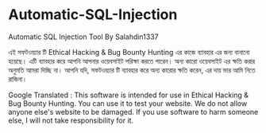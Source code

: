 # Automatic-SQL-Injection

Automatic SQL Injection Tool By Salahdin1337  

এই সফটওয়্যার টি Ethical Hacking & Bug Bounty Hunting এর কাজে ব্যাবহার এর জন্য বানানো হয়েছে। এটি ব্যাবহার করে আপনি আপনার ওয়েবসাইট পরিক্ষা করতে পারেন। অন্য কারো ওয়েবসাইট এর ক্ষতি করার অনুমতি আমরা দিচ্ছি না। আপনি যদি, সফটওয়্যার টি ব্যাবহার করে অন্য কারোর ক্ষতি করেন, এর দায় ভার আমি নিতে রাজিনা।

Google Translated :
This software is intended for use in Ethical Hacking & Bug Bounty Hunting.  You can use it to test your website.  We do not allow anyone else's website to be damaged.  If you use software to harm someone else, I will not take responsibility for it. 
